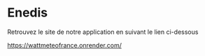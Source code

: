 # Enedis

Retrouvez le site de notre application en suivant le lien ci-dessous 


https://wattmeteofrance.onrender.com/
